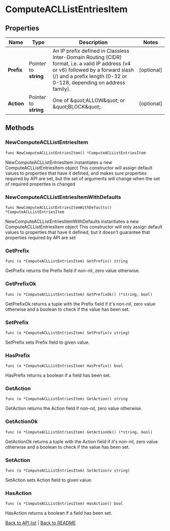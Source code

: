 # ComputeACLListEntriesItem

## Properties

Name | Type | Description | Notes
------------ | ------------- | ------------- | -------------
**Prefix** | Pointer to **string** | An IP prefix defined in Classless Inter-Domain Routing (CIDR) format, i.e. a valid IP address (v4 or v6) followed by a forward slash (/) and a prefix length (0-32 or 0-128, depending on address family). | [optional] 
**Action** | Pointer to **string** | One of \&quot;ALLOW\&quot; or \&quot;BLOCK\&quot;. | [optional] 

## Methods

### NewComputeACLListEntriesItem

`func NewComputeACLListEntriesItem() *ComputeACLListEntriesItem`

NewComputeACLListEntriesItem instantiates a new ComputeACLListEntriesItem object
This constructor will assign default values to properties that have it defined,
and makes sure properties required by API are set, but the set of arguments
will change when the set of required properties is changed

### NewComputeACLListEntriesItemWithDefaults

`func NewComputeACLListEntriesItemWithDefaults() *ComputeACLListEntriesItem`

NewComputeACLListEntriesItemWithDefaults instantiates a new ComputeACLListEntriesItem object
This constructor will only assign default values to properties that have it defined,
but it doesn't guarantee that properties required by API are set

### GetPrefix

`func (o *ComputeACLListEntriesItem) GetPrefix() string`

GetPrefix returns the Prefix field if non-nil, zero value otherwise.

### GetPrefixOk

`func (o *ComputeACLListEntriesItem) GetPrefixOk() (*string, bool)`

GetPrefixOk returns a tuple with the Prefix field if it's non-nil, zero value otherwise
and a boolean to check if the value has been set.

### SetPrefix

`func (o *ComputeACLListEntriesItem) SetPrefix(v string)`

SetPrefix sets Prefix field to given value.

### HasPrefix

`func (o *ComputeACLListEntriesItem) HasPrefix() bool`

HasPrefix returns a boolean if a field has been set.

### GetAction

`func (o *ComputeACLListEntriesItem) GetAction() string`

GetAction returns the Action field if non-nil, zero value otherwise.

### GetActionOk

`func (o *ComputeACLListEntriesItem) GetActionOk() (*string, bool)`

GetActionOk returns a tuple with the Action field if it's non-nil, zero value otherwise
and a boolean to check if the value has been set.

### SetAction

`func (o *ComputeACLListEntriesItem) SetAction(v string)`

SetAction sets Action field to given value.

### HasAction

`func (o *ComputeACLListEntriesItem) HasAction() bool`

HasAction returns a boolean if a field has been set.


[Back to API list](../README.md#documentation-for-api-endpoints) | [Back to README](../README.md)
